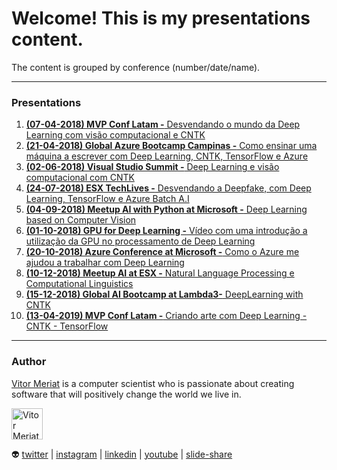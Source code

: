 # Welcome! This is my presentations content.

The content is grouped by conference (number/date/name).

---

### Presentations

1. [**(07-04-2018) MVP Conf Latam -** Desvendando o mundo da Deep Learning com visão computacional e CNTK](01-deeplarning-cntk-computer-vision)
2. [**(21-04-2018) Global Azure Bootcamp Campinas -** Como ensinar uma máquina a escrever com Deep Learning, CNTK, TensorFlow e Azure](02-how-to-teach-a-machine-to-write-with-deeplearning)
3. [**(02-06-2018) Visual Studio Summit -** Deep Learning e visão computacional com CNTK](03-deeplearning-tensorflow-cntk)
4. [**(24-07-2018) ESX TechLives -** Desvendando a Deepfake, com Deep Learning, TensorFlow e Azure Batch A.I](04-deepfake-dl-tf-batch-ai)
5. [**(04-09-2018) Meetup AI with Python at Microsoft -** Deep Learning based on Computer Vision](05-dl-cv-tf-cntk)
6. [**(01-10-2018) GPU for Deep Learning -** Vídeo com uma introdução a utilização da GPU no processamento de Deep Learning](06-gpu-for-deeplearning)
7. [**(20-10-2018) Azure Conference at Microsoft -** Como o Azure me ajudou a trabalhar com Deep Learning](07-azure-helped-with-deeplearning)
8. [**(10-12-2018) Meetup AI at ESX -** Natural Language Processing e Computational Linguistics](08-nlp-computational-linquistics)
9. [**(15-12-2018) Global AI Bootcamp at Lambda3-** DeepLearning with CNTK](09-deeplearning-cntk)
10. [**(13-04-2019) MVP Conf Latam -** Criando arte com Deep Learning - CNTK - TensorFlow](10-create-art)

---

### Author

[Vitor Meriat](http://www.vitormeriat.com.br/) is a computer scientist who is passionate about creating software that will positively change the world we live in.

<img alt="Vitor Meriat" src="http://www.vitormeriat.com.br/assets/images/profile.jpg" height="50" width="50">

:alien: <a class="fa fa-twitter" aria-hidden="true" href="https://twitter.com/vitormeriat" target="_blank"> twitter</a> | <a class="fa fa-instagram" aria-hidden="true" href="https://www.instagram.com/vitormeriat/" target="_blank"> instagram</a> | <a class="fa fa-linkedin" aria-hidden="true" href="https://www.linkedin.com/in/vitormeriat" target="_blank"> linkedin</a> | <a class="fa fa-youtube" aria-hidden="true" href="https://www.youtube.com/user/vitormeriat/" target="_blank"> youtube</a> | <a class="fa fa-slideshare" aria-hidden="true" href="https://www.slideshare.net/VitorMeriat/" target="_blank"> slide-share</a>
